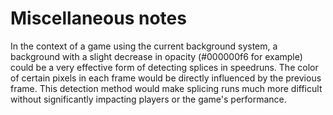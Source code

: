 # Miscellaneous notes

In the context of a game using the current background system, a background with a slight decrease in opacity (#000000f6 for example) could be a very effective form of detecting splices in speedruns. The color of certain pixels in each frame would be directly influenced by the previous frame. This detection method would make splicing runs much more difficult without significantly impacting players or the game's performance.

